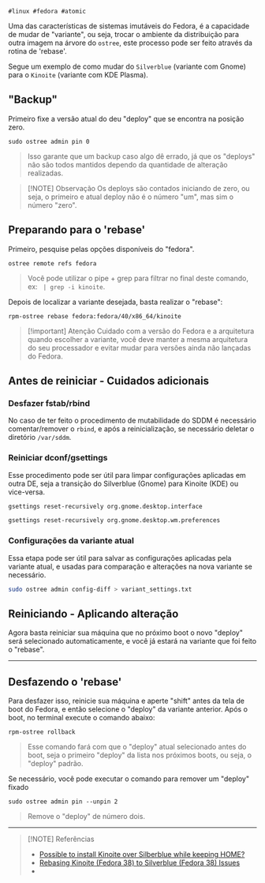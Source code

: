 	#linux #fedora #atomic 

Uma das características de sistemas imutáveis do Fedora, é a capacidade de mudar de "variante", ou seja, trocar o ambiente da distribuição para outra imagem na árvore do `ostree`, este processo pode ser feito através da rotina de 'rebase'.

Segue um exemplo de como mudar do `Silverblue` (variante com Gnome) para o `Kinoite` (variante com KDE Plasma).

## "Backup"
Primeiro fixe a versão atual do deu "deploy" que se encontra na posição zero.
```
sudo ostree admin pin 0
```
> Isso garante que um backup caso algo dê errado, já que os "deploys" não são todos mantidos dependo da quantidade de alteração realizadas.

> [!NOTE] Observação
> Os deploys são contados iniciando de zero, ou seja, o primeiro e atual deploy não é o número "um", mas sim o número "zero".

## Preparando para o 'rebase'
Primeiro, pesquise pelas opções disponíveis do "fedora".
```
ostree remote refs fedora
```
> Você pode utilizar o pipe + grep para filtrar no final deste comando, ex: ` | grep -i kinoite`.

Depois de localizar a variante desejada, basta realizar o "rebase":
```
rpm-ostree rebase fedora:fedora/40/x86_64/kinoite
```

> [!important] Atenção
> Cuidado com a versão do Fedora e a arquitetura quando escolher a variante, você deve manter a mesma arquitetura do seu processador e evitar mudar para versões ainda não lançadas do Fedora.

## Antes de reiniciar - Cuidados adicionais
### Desfazer fstab/rbind
No caso de ter feito o procedimento de mutabilidade do SDDM é necessário comentar/remover o `rbind`, e após a reinicialização, se necessário deletar o diretório `/var/sddm`.

### Reiniciar dconf/gsettings
Esse procedimento pode ser útil para limpar configurações aplicadas em outra DE, seja a transição do Silverblue (Gnome) para Kinoite (KDE) ou vice-versa.

```sh
gsettings reset-recursively org.gnome.desktop.interface
```

```sh
gsettings reset-recursively org.gnome.desktop.wm.preferences
```

### Configurações da variante atual
Essa etapa pode ser útil para salvar as configurações aplicadas pela variante atual, e usadas para comparação e alterações na nova variante se necessário.
```sh
sudo ostree admin config-diff > variant_settings.txt
```

## Reiniciando - Aplicando alteração
Agora basta reiniciar sua máquina que no próximo boot o novo "deploy" será selecionado automaticamente, e você já estará na variante que foi feito o "rebase".

---
## Desfazendo o 'rebase'
Para desfazer isso, reinicie sua máquina e aperte "shift" antes da tela de boot do Fedora, e então selecione o "deploy" da variante anterior. Após o boot, no terminal execute o comando abaixo:

```
rpm-ostree rollback
```
 > Esse comando fará com que o "deploy" atual selecionado antes do boot, seja o primeiro "deploy" da lista nos próximos boots, ou seja, o "deploy" padrão.
 

Se necessário, você pode executar o comando para remover um "deploy" fixado
```
sudo ostree admin pin --unpin 2
```
> Remove o "deploy" de número dois.

---

> [!NOTE] Referências
> - [Possible to install Kinoite over Silberblue while keeping HOME?](https://discussion.fedoraproject.org/t/possible-to-install-kinoite-over-silberblue-while-keeping-home/82449/6)
> - [Rebasing Kinoite (Fedora 38) to Silverblue (Fedora 38) Issues](https://www.reddit.com/r/Fedora/comments/165szab/rebasing_kinoite_fedora_38_to_silverblue_fedora/)
> - 
